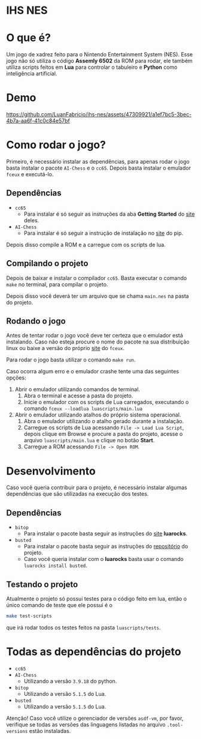 # IHS NES

# O que é?
Um jogo de xadrez feito para o Nintendo Entertainment System (NES). Esse jogo não só utiliza o código **Assemly 6502** da ROM para rodar, ele também utiliza scripts feitos em **Lua** para controlar o tabuleiro e **Python** como inteligência artificial.

# Demo
https://github.com/LuanFabricio/ihs-nes/assets/47309921/a1ef7bc5-3bec-4b7a-aa6f-41c0c84e57bf

# Como rodar o jogo?
Primeiro, é necessário instalar as dependências, para apenas rodar o jogo basta instalar o pacote `AI-Chess` e o `cc65`. Depois basta instalar o emulador `fceux` e executá-lo.

## Dependências
- `cc65`
    - Para instalar é só seguir as instruções da aba **Getting Started** do [site](https://cc65.github.io/getting-started.html) deles.
- `AI-Chess`
    - Para instalar é só seguir a instrução de instalação no [site](https://pypi.org/project/AI-Chess/) do pip.

Depois disso compile a ROM e a carregue com os scripts de lua.

## Compilando o projeto
Depois de baixar e instalar o compilador `cc65`. Basta executar o comando `make` no terminal, para compilar o projeto.

Depois disso você deverá ter um arquivo que se chama `main.nes` na pasta do projeto.

## Rodando o jogo
Antes de tentar rodar o jogo você deve ter certeza que o emulador está instalando. Caso não esteja procure o nome do pacote na sua distribuição linux ou baixe a versão do próprio [site](https://fceux.com/web/download.html) do `fceux`.

Para rodar o jogo basta utilizar o comando `make run`.

Caso ocorra algum erro e o emulador crashe tente uma das seguintes opções:
1. Abrir o emulador utilizando comandos de terminal.
    1. Abra o terminal e acesse a pasta do projeto.
    2. Inicie o emulador com os scripts de Lua carregados, executando o comando `fceux --loadlua luascripts/main.lua`
2. Abrir o emulador utilizando atalhos do próprio sistema operacional.
    1. Abra o emulador utilizando o atalho gerado durante a instalação.
    2. Carregue os scripts de Lua acessando `File -> Load Lua Script`, depois clique em Browse e procure a pasta do projeto, acesse o arquivo `luascripts/main.lua` e clique no botão **Start**.
    3. Carregue a ROM acessando `File -> Open ROM`.

# Desenvolvimento
Caso você queria contribuir para o projeto, é necessário instalar algumas dependências que são utilizadas na execução dos testes.

## Dependências
- `bitop`
    - Para instalar o pacote basta seguir as instruções do [site](https://luarocks.org/modules/luarocks/luabitop) **luarocks**.
- `busted`
    - Para instalar o pacote basta seguir as instruções do [repositório](https://github.com/lunarmodules/busted) do projeto.
    - Caso você queria instalar com o **luarocks** basta usar o comando `luarocks install busted`.

## Testando o projeto
Atualmente o projeto só possui testes para o código feito em lua, então o único comando de teste que ele possui é o
```sh
make test-scripts
```
que irá rodar todos os testes feitos na pasta `luascripts/tests`.

# Todas as dependências do projeto
- `cc65`
- `AI-Chess`
    - Utilizando a versão `3.9.18` do python.
- `bitop`
    - Utilizando a versão `5.1.5` do Lua.
- `busted`
    - Utilizando a versão `5.1.5` do Lua.

Atenção! Caso você utilize o gerenciador de versões `asdf-vm`, por favor, verifique se todas as versões das linguagens listadas no arquivo `.tool-versions` estão instaladas.
